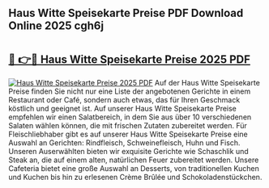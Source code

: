 ## Haus Witte Speisekarte Preise PDF Download Online 2025 cgh6j

# <h2><a href="http://gce2fah.nevu.top/?p=Haus+Witte+Speisekarte+Preise">🔗 👉🔴 Haus Witte Speisekarte Preise 2025 PDF</a></h2>

[![Haus Witte Speisekarte Preise 2025 PDF](https://i.imgur.com/dBaPXMq.png)](http://gce2fah.nevu.top/?p=Haus+Witte+Speisekarte+Preise)
Auf der Haus Witte Speisekarte Preise finden Sie nicht nur eine Liste der angebotenen Gerichte in einem Restaurant oder Café, sondern auch etwas, das für Ihren Geschmack köstlich und geeignet ist. Auf unserer Haus Witte Speisekarte Preise empfehlen wir einen Salatbereich, in dem Sie aus über 10 verschiedenen Salaten wählen können, die mit frischen Zutaten zubereitet werden. Für Fleischliebhaber gibt es auf unserer Haus Witte Speisekarte Preise eine Auswahl an Gerichten: Rindfleisch, Schweinefleisch, Huhn und Fisch. Unseren Auserwählten bieten wir exquisite Gerichte wie Schaschlik und Steak an, die auf einem alten, natürlichen Feuer zubereitet werden. Unsere Cafeteria bietet eine große Auswahl an Desserts, von traditionellen Kuchen und Kuchen bis hin zu erlesenen Crème Brûlée und Schokoladenstückchen.

